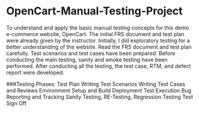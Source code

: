 # OpenCart-Manual-Testing-Project

To understand and apply the basic manual testing concepts for this demo e-commerce website, OpenCart. The initial FRS document and test plan were already given by the instructor. Initially, I did exploratory testing for a better understanding of the website. Read the FRS document and test plan carefully. Test scenarios and test cases have been prepared. Before conducting the main testing, sanity and smoke testing have been performed. After conducting all the testing, the test case, RTM, and defect report were developed.

###Testing Phases:
Test Plan
Writing Test Scenarios
Writing Test Cases and Reviews
Environment Setup and Build Deployment
Test Execution
Bug Reporting and Tracking
Sanity Testing, RE-Testing, Regression Testing
Test Sign Off

